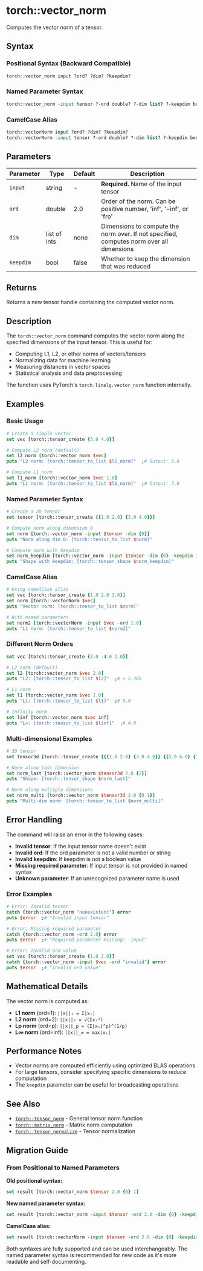 # torch::vector_norm

Computes the vector norm of a tensor.

## Syntax

### Positional Syntax (Backward Compatible)
```tcl
torch::vector_norm input ?ord? ?dim? ?keepdim?
```

### Named Parameter Syntax  
```tcl
torch::vector_norm -input tensor ?-ord double? ?-dim list? ?-keepdim bool?
```

### CamelCase Alias
```tcl
torch::vectorNorm input ?ord? ?dim? ?keepdim?
torch::vectorNorm -input tensor ?-ord double? ?-dim list? ?-keepdim bool?
```

## Parameters

| Parameter | Type | Default | Description |
|-----------|------|---------|-------------|
| `input` | string | - | **Required.** Name of the input tensor |
| `ord` | double | 2.0 | Order of the norm. Can be positive number, 'inf', '-inf', or 'fro' |
| `dim` | list of ints | none | Dimensions to compute the norm over. If not specified, computes norm over all dimensions |
| `keepdim` | bool | false | Whether to keep the dimension that was reduced |

## Returns

Returns a new tensor handle containing the computed vector norm.

## Description

The `torch::vector_norm` command computes the vector norm along the specified dimensions of the input tensor. This is useful for:

- Computing L1, L2, or other norms of vectors/tensors
- Normalizing data for machine learning
- Measuring distances in vector spaces
- Statistical analysis and data preprocessing

The function uses PyTorch's `torch.linalg.vector_norm` function internally.

## Examples

### Basic Usage
```tcl
# Create a simple vector
set vec [torch::tensor_create {3.0 4.0}]

# Compute L2 norm (default)
set l2_norm [torch::vector_norm $vec]
puts "L2 norm: [torch::tensor_to_list $l2_norm]"  ;# Output: 5.0

# Compute L1 norm
set l1_norm [torch::vector_norm $vec 1.0]
puts "L1 norm: [torch::tensor_to_list $l1_norm]"  ;# Output: 7.0
```

### Named Parameter Syntax
```tcl
# Create a 2D tensor
set tensor [torch::tensor_create {{1.0 2.0} {3.0 4.0}}]

# Compute norm along dimension 0
set norm [torch::vector_norm -input $tensor -dim {0}]
puts "Norm along dim 0: [torch::tensor_to_list $norm]"

# Compute norm with keepdim
set norm_keepdim [torch::vector_norm -input $tensor -dim {0} -keepdim 1]
puts "Shape with keepdim: [torch::tensor_shape $norm_keepdim]"
```

### CamelCase Alias
```tcl
# Using camelCase alias
set vec [torch::tensor_create {1.0 2.0 3.0}]
set norm [torch::vectorNorm $vec]
puts "Vector norm: [torch::tensor_to_list $norm]"

# With named parameters
set norm2 [torch::vectorNorm -input $vec -ord 1.0]
puts "L1 norm: [torch::tensor_to_list $norm2]"
```

### Different Norm Orders
```tcl
set vec [torch::tensor_create {3.0 -4.0 2.0}]

# L2 norm (default)
set l2 [torch::vector_norm $vec 2.0]
puts "L2: [torch::tensor_to_list $l2]"  ;# ≈ 5.385

# L1 norm  
set l1 [torch::vector_norm $vec 1.0]
puts "L1: [torch::tensor_to_list $l1]"  ;# 9.0

# Infinity norm
set linf [torch::vector_norm $vec inf]
puts "L∞: [torch::tensor_to_list $linf]"  ;# 4.0
```

### Multi-dimensional Examples
```tcl
# 3D tensor
set tensor3d [torch::tensor_create {{{1.0 2.0} {3.0 4.0}} {{5.0 6.0} {7.0 8.0}}}]

# Norm along last dimension
set norm_last [torch::vector_norm $tensor3d 2.0 {2}]
puts "Shape: [torch::tensor_shape $norm_last]"

# Norm along multiple dimensions
set norm_multi [torch::vector_norm $tensor3d 2.0 {0 1}]
puts "Multi-dim norm: [torch::tensor_to_list $norm_multi]"
```

## Error Handling

The command will raise an error in the following cases:

- **Invalid tensor**: If the input tensor name doesn't exist
- **Invalid ord**: If the ord parameter is not a valid number or string
- **Invalid keepdim**: If keepdim is not a boolean value
- **Missing required parameter**: If input tensor is not provided in named syntax
- **Unknown parameter**: If an unrecognized parameter name is used

### Error Examples
```tcl
# Error: Invalid tensor
catch {torch::vector_norm "nonexistent"} error
puts $error  ;# "Invalid input tensor"

# Error: Missing required parameter  
catch {torch::vector_norm -ord 2.0} error
puts $error  ;# "Required parameter missing: -input"

# Error: Invalid ord value
set vec [torch::tensor_create {1.0 2.0}]
catch {torch::vector_norm -input $vec -ord "invalid"} error
puts $error  ;# "Invalid ord value"
```

## Mathematical Details

The vector norm is computed as:

- **L1 norm** (ord=1): `||x||₁ = Σ|xᵢ|`
- **L2 norm** (ord=2): `||x||₂ = √(Σxᵢ²)`  
- **Lp norm** (ord=p): `||x||_p = (Σ|xᵢ|^p)^(1/p)`
- **L∞ norm** (ord=inf): `||x||_∞ = max|xᵢ|`

## Performance Notes

- Vector norms are computed efficiently using optimized BLAS operations
- For large tensors, consider specifying specific dimensions to reduce computation
- The `keepdim` parameter can be useful for broadcasting operations

## See Also

- [`torch::tensor_norm`](tensor_norm.md) - General tensor norm function
- [`torch::matrix_norm`](matrix_norm.md) - Matrix norm computation
- [`torch::tensor_normalize`](tensor_normalize.md) - Tensor normalization

## Migration Guide

### From Positional to Named Parameters

**Old positional syntax:**
```tcl
set result [torch::vector_norm $tensor 2.0 {0} 1]
```

**New named parameter syntax:**
```tcl
set result [torch::vector_norm -input $tensor -ord 2.0 -dim {0} -keepdim 1]
```

**CamelCase alias:**
```tcl
set result [torch::vectorNorm -input $tensor -ord 2.0 -dim {0} -keepdim 1]
```

Both syntaxes are fully supported and can be used interchangeably. The named parameter syntax is recommended for new code as it's more readable and self-documenting. 